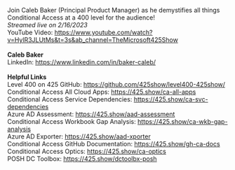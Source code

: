 Join Caleb Baker (Principal Product Manager) as he demystifies all things Conditional Access at a 400 level for the audience!
<br><i>Streamed live on 2/16/2023</i>
<br>YouTube Video: https://www.youtube.com/watch?v=HylR3JLUtMs&t=3s&ab_channel=TheMicrosoft425Show
<br><br>
<b>Caleb Baker</b>
<br>LinkedIn: https://www.linkedin.com/in/baker-caleb/
<br>
<br><b>Helpful Links</b>
<br>Level 400 on 425 GitHub: https://github.com/425show/level400-425show/
<br>Conditional Access All Cloud Apps: https://425.show/ca-all-apps
<br>Conditional Access Service Dependencies: https://425.show/ca-svc-dependencies
<br>Azure AD Assessment: https://425.show/aad-assessment
<br>Conditional Access Workbook Gap Analysis: https://425.show/ca-wkb-gap-analysis
<br>Azure AD Exporter: https://425.show/aad-xporter
<br>Conditional Access GitHub Documentation: https://425.show/gh-ca-docs
<br>Conditional Access Optics: https://425.show/ca-optics
<br>POSH DC Toolbox: https://425.show/dctoolbx-posh
